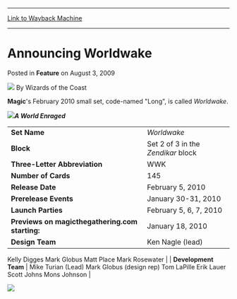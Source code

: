 
---
[Link to Wayback Machine](https://web.archive.org/web/20210421113922/https://magic.wizards.com/en/articles/archive/feature/announcing-worldwake-2009-08-03)

[_metadata_:author]:- "Wizards of the Coast"
[_metadata_:description]:- "Magic's February 2010 small set, code-named `Long`, is called Worldwake."
[_metadata_:generator]:- "Drupal 7 (http://drupal.org)"
[_metadata_:publish_date]:- "2009-08-03"
[_metadata_:title]:- "Announcing Worldwake"
[_metadata_:wayback_capture_timestamp]:- "2021-04-21 11:39:22+00:00"
[_metadata_:wayback_raw_url]:- "https://web.archive.org/web/20210421113922id_/https://magic.wizards.com/en/articles/archive/feature/announcing-worldwake-2009-08-03"
[_metadata_:wayback_url]:- "https://magic.wizards.com/en/articles/archive/feature/announcing-worldwake-2009-08-03"
---


Announcing Worldwake
====================



 Posted in **Feature**
 on August 3, 2009 






![](https://media.magic.wizards.com/styles/auth_small/public/images/person/wizards_author.jpg)
By Wizards of the Coast












**Magic**'s February 2010 small set, code-named "Long", is called *Worldwake*.


![](https://media.magic.wizards.com/image_legacy_migration/mtg/images/daily/arcana/246_logo_q8tgdhh1vy.jpg)***A World Enraged***




|  |  |
| --- | --- |
| **Set Name** | *Worldwake* |
| **Block** | Set 2 of 3 in the *Zendikar* block |
| **Three-Letter Abbreviation** | WWK |
| **Number of Cards** | 145 |
| **Release Date** | February 5, 2010 |
| **Prerelease Events** | January 30-31, 2010 |
| **Launch Parties** | February 5, 6, 7, 2010 |
| **Previews on magicthegathering.com starting:** | January 18, 2010 |
| **Design Team** | Ken Nagle (lead)
 Kelly Digges
 Mark Globus
 Matt Place
 Mark Rosewater |
| **Development Team** | Mike Turian (Lead)
 Mark Globus (design rep)
 Tom LaPille
 Erik Lauer
 Scott Johns
 Mons Johnson |

  
![](https://media.magic.wizards.com/image_legacy_migration/mtg/images/daily/arcana/246_expsym_w334a11k77.jpg)





